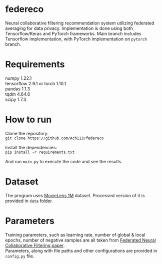 # federeco
Neural collaborative filtering recommendation system utilizing federated averaging for data privacy.
Implementation is done using both Tensorflow/Keras and PyTorch frameworks. 
Main branch includes Tensorflow implementation, with PyTorch implementation on `pytorch` branch.
# Requirements
numpy 1.22.1 \
tensorflow 2.9.1 or torch 1.10.1 \
pandas 1.1.3 \
tqdm 4.64.0 \
scipy 1.7.3 
# How to run
Clone the repository:\
`git clone https://github.com/Ach113/federeco` 

Install the dependencies: \
`pip install -r requirements.txt`

And run `main.py` to execute the code and see the results.
    
# Dataset
The program uses [MovieLens 1M](https://grouplens.org/datasets/movielens/1m/) dataset. Processed version of it is provided in `data` folder.

# Parameters
Training parameters, such as learning rate, number of global & local epochs, number of negative samples are all taken from 
[Federated Neural Collaborative Filtering paper](https://arxiv.org/abs/2106.04405). \
Parameters, along with file paths and other configurations are provided in `config.py` file.